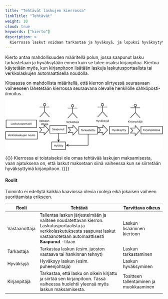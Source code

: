 ```yaml
---
title: "Tehtävät laskujen kierrossa"
linkTitle: "Tehtävät"
weight: 10
cloud: true
keywords: ["kierto"]
description: >
  Kierrossa laskut voidaan tarkastaa ja hyväksyä, ja lopuksi hyväksytyt laskut tallennetaan kirjanpitoon.
---
```


Kierto antaa mahdollisuuden määritellä polun, jossa saapunut lasku tarkastetaan ja hyväksytään ennen kuin se tulee osaksi kirjanpitoa. Kiertoa käytetään myös, kun kirjanpitoon lisätään laskuja laskutusportaalista tai verkkolaskujen automaattisella noudolla.

Kitsaassa on mahdollista määritellä, että kierron siirtyessä seuraavaan vaiheeseen lähetetään kierrossa seuraavana olevalle henkilölle sähköposti-ilmoitus.

![](/img/fi/kierto/kierto.svg)

{{<alert title="Laskujen maksaminen">}}
Kierrossa ei toistaiseksi ole omaa tehtävää laskujen maksamisesta, vaan ajatuksena on, että laskut maksetaan siinä vaiheessa kun se siirretään hyväksyttyinä kirjanpitoon.
{{</alert>}}

#### Roolit

Toiminto ei edellytä kaikkia kaaviossa olevia rooleja eikä jokaisen vaiheen suorittamista erikseen.

| Rooli         | Tehtävä                                                                                                                                                                          | Tarvittava oikeus                       |
| ------------- | -------------------------------------------------------------------------------------------------------------------------------------------------------------------------------- | --------------------------------------- |
| Vastaanottaja | Tallentaa laskun järjestelmään ja valitsee noudatettavan kierron. Laskutusportaalista ja verkkolaskutuksesta saapuvat laskut vastaanotetaan automaattisesti **Saapunut** -tilaan | Laskun lisääminen kiertoon              |
| Tarkastaja    | Tarkastaa laskun (esim. jaoston vastaava tai hankinnan tehnyt)                                                                                                                   | Laskun tarkastaminen                    |
| Hyväksyjä     | Hyväksyy laskun (esim. puheenjohtaja)                                                                                                                                            | Laskun hyväksyminen                     |
| Kirjanpitäjä  | Tarkastaa, että lasku on oikein kirjattu ja siirtää sen kirjanpitoon. Tässä vaiheessa huolehtii yleensä myös laskun maksamisesta.                                                | Tositteen tallentaminen ja muokkaaminen |
